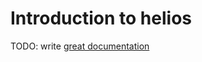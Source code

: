 # Introduction to helios

TODO: write [great documentation](http://jacobian.org/writing/what-to-write/)
